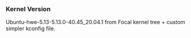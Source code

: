 ### Kernel Version

Ubuntu-hwe-5.13-5.13.0-40.45_20.04.1 from Focal kernel tree + custom simpler
kconfig file.
